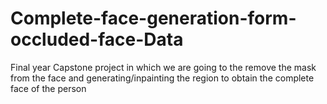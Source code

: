 # Complete-face-generation-form-occluded-face-Data
Final year Capstone project in which we are going to the remove the mask from the face and generating/inpainting the region to obtain the complete face of the person 
